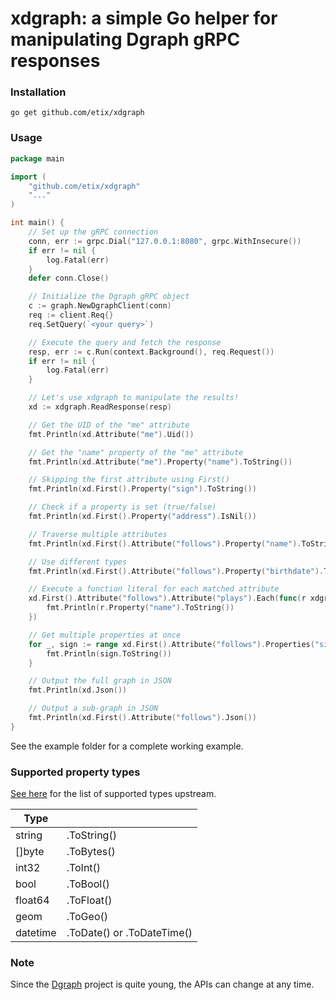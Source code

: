 # xdgraph: a simple Go helper for manipulating Dgraph gRPC responses

### Installation
`go get github.com/etix/xdgraph`

### Usage
```go
package main

import (
    "github.com/etix/xdgraph"
    "..."
)

int main() {
    // Set up the gRPC connection
    conn, err := grpc.Dial("127.0.0.1:8080", grpc.WithInsecure())
    if err != nil {
        log.Fatal(err)
    }
    defer conn.Close()

    // Initialize the Dgraph gRPC object
    c := graph.NewDgraphClient(conn)
    req := client.Req{}
    req.SetQuery(`<your query>`)

    // Execute the query and fetch the response
    resp, err := c.Run(context.Background(), req.Request())
    if err != nil {
        log.Fatal(err)
    }

    // Let's use xdgraph to manipulate the results!
    xd := xdgraph.ReadResponse(resp)

    // Get the UID of the "me" attribute
    fmt.Println(xd.Attribute("me").Uid())

    // Get the "name" property of the "me" attribute
    fmt.Println(xd.Attribute("me").Property("name").ToString())

    // Skipping the first attribute using First()
    fmt.Println(xd.First().Property("sign").ToString())

    // Check if a property is set (true/false)
    fmt.Println(xd.First().Property("address").IsNil())

    // Traverse multiple attributes
    fmt.Println(xd.First().Attribute("follows").Property("name").ToString())

    // Use different types
    fmt.Println(xd.First().Attribute("follows").Property("birthdate").ToDate())

    // Execute a function literal for each matched attribute
    xd.First().Attribute("follows").Attribute("plays").Each(func(r xdgraph.Response) {
        fmt.Println(r.Property("name").ToString())
    })

    // Get multiple properties at once
    for _, sign := range xd.First().Attribute("follows").Properties("sign") {
        fmt.Println(sign.ToString())
    }

    // Output the full graph in JSON
    fmt.Println(xd.Json())

    // Output a sub-graph in JSON
    fmt.Println(xd.First().Attribute("follows").Json())
}
```
See the example folder for a complete working example.

### Supported property types
[See here](https://github.com/dgraph-io/dgraph/blob/master/query/graph/graphresponse.pb.go) for the list of supported types upstream.

| Type        |                            |
| ----------- | -------------------------- |
| string      | .ToString()                |
| []byte      | .ToBytes()                 |
| int32       | .ToInt()                   |
| bool        | .ToBool()                  |
| float64     | .ToFloat()                 |
| geom        | .ToGeo()                   |
| datetime    | .ToDate() or .ToDateTime() |

### Note
Since the [Dgraph](https://github.com/dgraph-io/dgraph/) project is quite young, the APIs can change at any time.

